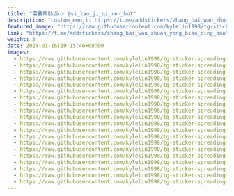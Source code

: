 ```yaml
---
title: "需要帮助点👉 @si_lao_ji_qi_ren_bot"
description: "custom_emoji: https://t.me/addstickers/zhang_bai_wan_zhuan_yong_biao_qing_bao"
featured_image: "https://raw.githubusercontent.com/kylelin1998/tg-sticker-spreading-worldwide-images/main/img/ad4dfbe1-7e6a-4a6a-b5cb-53c4a9ed73ef.jpg"
link: "https://t.me/addstickers/zhang_bai_wan_zhuan_yong_biao_qing_bao"
weight: 3
date: 2024-01-16T19:15:46+08:00
images:
  - https://raw.githubusercontent.com/kylelin1998/tg-sticker-spreading-worldwide-images/main/img/ad4dfbe1-7e6a-4a6a-b5cb-53c4a9ed73ef.jpg
  - https://raw.githubusercontent.com/kylelin1998/tg-sticker-spreading-worldwide-images/main/img/91ee85a7-d60c-4908-aec8-8ed5bb8a7713.jpg
  - https://raw.githubusercontent.com/kylelin1998/tg-sticker-spreading-worldwide-images/main/img/b9e0cf71-5c7b-4ea8-a605-5599a11993c9.jpg
  - https://raw.githubusercontent.com/kylelin1998/tg-sticker-spreading-worldwide-images/main/img/17732c53-c3b3-4d79-8231-629e217dd1bb.jpg
  - https://raw.githubusercontent.com/kylelin1998/tg-sticker-spreading-worldwide-images/main/img/616f2916-3c46-4117-a62d-46248dd1a7a4.jpg
  - https://raw.githubusercontent.com/kylelin1998/tg-sticker-spreading-worldwide-images/main/img/f2cdd6b5-5638-465c-b118-b257f44adad9.jpg
  - https://raw.githubusercontent.com/kylelin1998/tg-sticker-spreading-worldwide-images/main/img/c6f8dac0-b23a-45bb-8b6e-b483e96969f9.jpg
  - https://raw.githubusercontent.com/kylelin1998/tg-sticker-spreading-worldwide-images/main/img/343b9a2f-7d1c-4bd9-954f-f4bf6faa08c0.jpg
  - https://raw.githubusercontent.com/kylelin1998/tg-sticker-spreading-worldwide-images/main/img/a126bf54-0f65-481d-9877-45d10309b7d7.jpg
  - https://raw.githubusercontent.com/kylelin1998/tg-sticker-spreading-worldwide-images/main/img/89de5bad-7f0c-423a-a247-4210f2ba8bf6.jpg
  - https://raw.githubusercontent.com/kylelin1998/tg-sticker-spreading-worldwide-images/main/img/11713a73-3936-4e6f-aee9-012e9a88fd0f.jpg
  - https://raw.githubusercontent.com/kylelin1998/tg-sticker-spreading-worldwide-images/main/img/a8e748b2-f79f-4b69-be22-8aa3edbd51a7.jpg
  - https://raw.githubusercontent.com/kylelin1998/tg-sticker-spreading-worldwide-images/main/img/ad8ec1f6-5b36-47f7-be01-83f23436759e.jpg
  - https://raw.githubusercontent.com/kylelin1998/tg-sticker-spreading-worldwide-images/main/img/db373a6c-e1a1-453f-912b-346fcc244f66.jpg
  - https://raw.githubusercontent.com/kylelin1998/tg-sticker-spreading-worldwide-images/main/img/50d78b22-ddc5-4e77-b819-85cb80efd0dd.jpg
  - https://raw.githubusercontent.com/kylelin1998/tg-sticker-spreading-worldwide-images/main/img/4086f5eb-a1e0-4bcd-9a17-e55e4a458c9b.jpg
  - https://raw.githubusercontent.com/kylelin1998/tg-sticker-spreading-worldwide-images/main/img/1283b565-8efc-47a8-8169-58e4fed71c03.jpg
  - https://raw.githubusercontent.com/kylelin1998/tg-sticker-spreading-worldwide-images/main/img/a9d9a659-4eb5-49f8-9e98-11d7f81c2215.jpg
  - https://raw.githubusercontent.com/kylelin1998/tg-sticker-spreading-worldwide-images/main/img/44bf0e74-6e2f-4033-934b-1c6ae55a2ba1.jpg
  - https://raw.githubusercontent.com/kylelin1998/tg-sticker-spreading-worldwide-images/main/img/4637e525-0e2a-48f1-9877-966a631bd9e0.jpg
---
```

